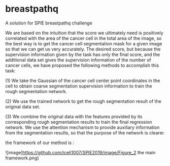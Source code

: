 # breastpathq
A solution for SPIE breastpathq challenge

We are based on the intuition that the score we ultimately need is positively correlated with the area of the cancer cell in the total area of the image, so the best way is to get the cancer cell segmentation mask for a given image so that we can get us very accurately. The desired score, but because the supervision information given by the task has only the final score, and the additional data set gives the supervision information of the number of cancer cells, we have proposed the following methods to accomplish this task:

(1) We take the Gaussian of the cancer cell center point coordinates in the cell to obtain coarse segmentation supervision information to train the rough segmentation network.

(2) We use the trained network to get the rough segmentation result of the original data set.

(3) We combine the original data with the features provided by its corresponding rough segmentation results to train the final regression network. We use the attention mechanism to provide auxiliary information from the segmentation results, so that the purpose of the network is clearer.


the framework of our method is :

![image]https://github.com/iceli1007/SPIE2019/image/Figure_2 the main framework.png)
